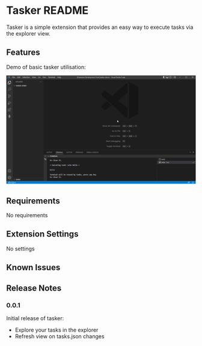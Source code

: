 # Tasker README

Tasker is a simple extension that provides an easy way to execute tasks via the explorer view.

## Features

Demo of basic tasker utilisation:

![feature X](resources/tasker_demo.gif)

## Requirements

No requirements

## Extension Settings

No settings

## Known Issues

## Release Notes

### 0.0.1

Initial release of tasker:
-   Explore your tasks in the explorer
-   Refresh view on tasks.json changes